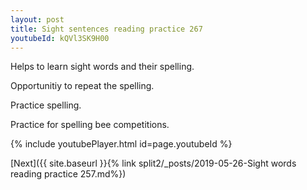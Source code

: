 ```yaml
---
layout: post
title: Sight sentences reading practice 267
youtubeId: kQVl3SK9H00
---
```

 
 
Helps to learn sight words and their spelling.

Opportunitiy to repeat the spelling. 

Practice spelling. 
 
Practice for spelling bee competitions. 
 
{% include youtubePlayer.html id=page.youtubeId %}
 
 

[Next]({{ site.baseurl }}{% link  split2/_posts/2019-05-26-Sight words reading practice 257.md%})
 
